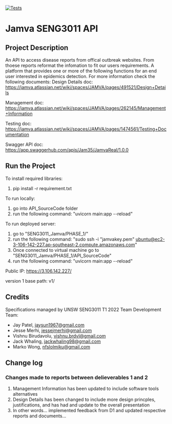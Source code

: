 [![Tests](https://github.com/haunteringj/SENG3011_Jamva/actions/workflows/testingWorkflow.yml/badge.svg)](https://github.com/haunteringj/SENG3011_Jamva/actions/workflows/testingWorkflow.yml)
# Jamva SENG3011 API

## Project Description
An API to access disease reports from offical outbreak websites. From thoese reports reformat the infomation to fit our users requirements. 
A platform that provides one or more of the following functions for an end
user interested in epidemics detection.
For more information check the following documents:
Design Details doc:
https://jamva.atlassian.net/wiki/spaces/JAMVA/pages/491521/Design+Details

Management doc:
https://jamva.atlassian.net/wiki/spaces/JAMVA/pages/262145/Management+Information

Testing doc:
https://jamva.atlassian.net/wiki/spaces/JAMVA/pages/1474561/Testing+Documentation

Swagger API doc:
https://app.swaggerhub.com/apis/Jam35/JamvaReal/1.0.0


## Run the Project
To install required libraries:
1. pip install -r requirement.txt

To run locally:
1. go into API_SourceCode folder
2. run the following command: "uvicorn main:app --reload"

To run deployed server:
1. go to "SENG3011_Jamva/PHASE_1/"
2. run the following command: "sudo ssh -i "jamvakey.pem" ubuntu@ec2-3-106-142-227.ap-southeast-2.compute.amazonaws.com"
3. Once connected to virtual machine go to "SENG3011_Jamva/PHASE_1/API_SourceCode"
4. run the following command: "uvicorn main:app --reload"

Public IP:
https://3.106.142.227/

version 1 base path: 
v1/

## Credits
Specifications managed by UNSW SENG3011 T1 2022 Team
Development Team:
- Jay Patel,  jaysun1967@gmail.com
- Jesse Merhi, jessejmerhi@gmail.com 
- Vishnu Birudavolu, vishnu.brdvl@gmail.com
- Jack Whaling, jackwhaling98@gmail.com
- Marko Wong, nfslolmiku@gmail.com

## Change log
### Changes made to reports between delieverables 1 and 2
1. Management Information has been updated to include software tools alternatives
2. Design Details has been changed to include more design princples, justifications, and has had and update to the overall presentation
3. In other words... implemented feedback from D1 and updated respective reports and documents...
